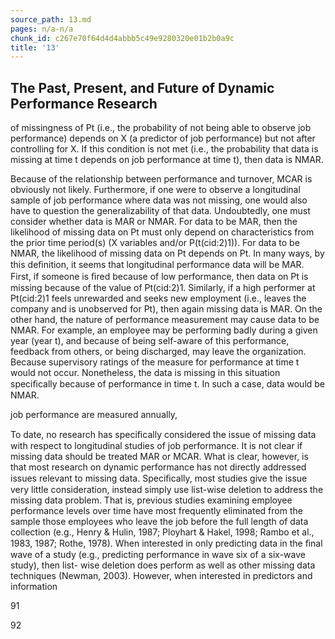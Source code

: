 ```yaml
---
source_path: 13.md
pages: n/a-n/a
chunk_id: c267e70f64d4d4abbb5c49e9280320e01b2b0a9c
title: '13'
---
```

## The Past, Present, and Future of Dynamic Performance Research

of missingness of Pt (i.e., the probability of not being able to observe job performance) depends on X (a predictor of job performance) but not after controlling for X. If this condition is not met (i.e., the probability that data is missing at time t depends on job performance at time t), then data is NMAR.

Because of the relationship between performance and turnover, MCAR is obviously not likely. Furthermore, if one were to observe a longitudinal sample of job performance where data was not missing, one would also have to question the generalizability of that data. Undoubtedly, one must consider whether data is MAR or NMAR. For data to be MAR, then the likelihood of missing data on Pt must only depend on characteristics from the prior time period(s) (X variables and/or P(t(cid:2)1)). For data to be NMAR, the likelihood of missing data on Pt depends on Pt. In many ways, by this deﬁnition, it seems that longitudinal performance data will be MAR. First, if someone is ﬁred because of low performance, then data on Pt is missing because of the value of Pt(cid:2)1. Similarly, if a high performer at Pt(cid:2)1 feels unrewarded and seeks new employment (i.e., leaves the company and is unobserved for Pt), then again missing data is MAR. On the other hand, the nature of performance measurement may cause data to be NMAR. For example, an employee may be performing badly during a given year (year t), and because of being self-aware of this performance, feedback from others, or being discharged, may leave the organization. Because supervisory ratings of the measure for performance at time t would not occur. Nonetheless, the data is missing in this situation speciﬁcally because of performance in time t. In such a case, data would be NMAR.

job performance are measured annually,

To date, no research has speciﬁcally considered the issue of missing data with respect to longitudinal studies of job performance. It is not clear if missing data should be treated MAR or MCAR. What is clear, however, is that most research on dynamic performance has not directly addressed issues relevant to missing data. Speciﬁcally, most studies give the issue very little consideration, instead simply use list-wise deletion to address the missing data problem. That is, previous studies examining employee performance levels over time have most frequently eliminated from the sample those employees who leave the job before the full length of data collection (e.g., Henry & Hulin, 1987; Ployhart & Hakel, 1998; Rambo et al., 1983, 1987; Rothe, 1978). When interested in only predicting data in the ﬁnal wave of a study (e.g., predicting performance in wave six of a six-wave study), then list- wise deletion does perform as well as other missing data techniques (Newman, 2003). However, when interested in predictors and information

91

92
